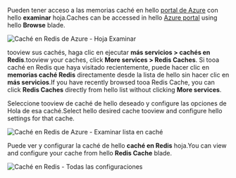 <span data-ttu-id="9a63a-101">Pueden tener acceso a las memorias caché en hello [portal de Azure](https://portal.azure.com) con hello **examinar** hoja.</span><span class="sxs-lookup"><span data-stu-id="9a63a-101">Caches can be accessed in hello [Azure portal](https://portal.azure.com) using hello **Browse** blade.</span></span>

![Caché en Redis de Azure - Hoja Examinar](media/redis-cache-browse/redis-cache-browse.png)

<span data-ttu-id="9a63a-103">tooview sus cachés, haga clic en ejecutar **más servicios > cachés en Redis**.</span><span class="sxs-lookup"><span data-stu-id="9a63a-103">tooview your caches, click **More services > Redis Caches**.</span></span> <span data-ttu-id="9a63a-104">Si tooa caché en Redis que haya visitado recientemente, puede hacer clic en **memorias caché Redis** directamente desde la lista de hello sin hacer clic en **más servicios**.</span><span class="sxs-lookup"><span data-stu-id="9a63a-104">If you have recently browsed tooa Redis Cache, you can click **Redis Caches** directly from hello list without clicking **More services**.</span></span>

<span data-ttu-id="9a63a-105">Seleccione tooview de caché de hello deseado y configure las opciones de Hola de esa caché.</span><span class="sxs-lookup"><span data-stu-id="9a63a-105">Select hello desired cache tooview and configure hello settings for that cache.</span></span>

![Caché en Redis de Azure - Examinar lista en caché](media/redis-cache-browse/redis-caches.png)

<span data-ttu-id="9a63a-107">Puede ver y configurar la caché de hello **caché en Redis** hoja.</span><span class="sxs-lookup"><span data-stu-id="9a63a-107">You can view and configure your cache from hello **Redis Cache** blade.</span></span>

![Caché en Redis - Todas las configuraciones](media/redis-cache-browse/redis-cache-blade.png)

